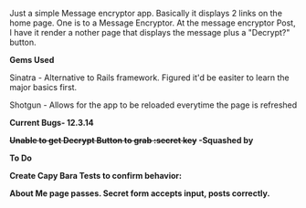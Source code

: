 Just a simple Message encryptor app. Basically it displays 2 links on the home page. One is to a Message Encryptor. At the message encryptor Post, I have it render a nother page that displays the message plus a "Decrypt?" button. 


<p><b>Gems Used</b> </p>
<p> Sinatra - Alternative to Rails framework. Figured it'd be easiter to learn the major basics first.<p>
	<p>Shotgun - Allows for the app to be reloaded everytime the page is refreshed</p>

<p> <b>Current Bugs- 12.3.14<b></p>
<p><del>Unable to get Decrypt Button to grab :secret key</del> -<b>Squashed by</b></p>

<p> <b> To Do<b> <p>
<p>	Create Capy Bara Tests to confirm behavior:
	<p> About Me page passes.
		Secret form accepts input, posts correctly. </p>